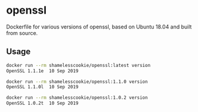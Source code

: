 # openssl

Dockerfile for various versions of openssl, based on Ubuntu 18.04 and built from source.

## Usage

```bash
docker run --rm shamelesscookie/openssl:latest version
OpenSSL 1.1.1e  10 Sep 2019

docker run --rm shamelesscookie/openssl:1.1.0 version
OpenSSL 1.1.0l  10 Sep 2019

docker run --rm shamelesscookie/openssl:1.0.2 version
OpenSSL 1.0.2t  10 Sep 2019
```